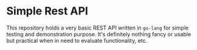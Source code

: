 # Simple Rest API

This repository holds a very basic REST API written in `go-lang` for simple testing and demonstration purpose. It's definitely nothing fancy or usable but practical when in need to evaluate functionality, etc.
